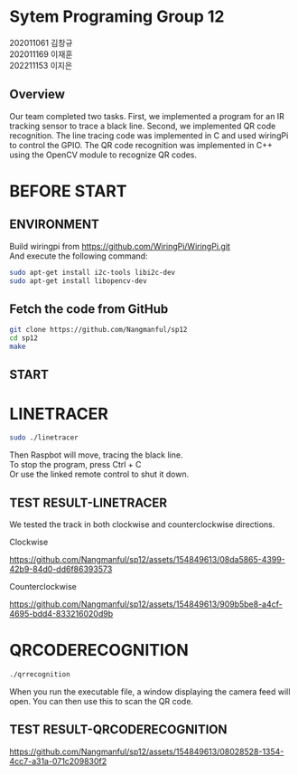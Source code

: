 # Sytem Programing Group 12
202011061 김창규<br>
202011169 이재훈<br>
202211153 이지은<br>
## Overview
Our team completed two tasks. First, we implemented a program for an IR tracking sensor to trace a black line. Second, we implemented QR code recognition. The line tracing code was implemented in C and used wiringPi to control the GPIO. The QR code recognition was implemented in C++ using the OpenCV module to recognize QR codes.

# BEFORE START
## ENVIRONMENT

Build wiringpi  from  https://github.com/WiringPi/WiringPi.git<br>
And execute the following command:

```bash
sudo apt-get install i2c-tools libi2c-dev
sudo apt-get install libopencv-dev
```

## Fetch the code from GitHub
```bash
git clone https://github.com/Nangmanful/sp12
cd sp12
make
```


## START
# LINETRACER

```bash
sudo ./linetracer
```
Then Raspbot will move, tracing the black line. <br>
To stop the program, press Ctrl + C <br>
Or use the linked remote control to shut it down.

## TEST RESULT-LINETRACER
We tested the track in both clockwise and counterclockwise directions.

Clockwise<br>

https://github.com/Nangmanful/sp12/assets/154849613/08da5865-4399-42b9-84d0-dd6f86393573


Counterclockwise<br>

https://github.com/Nangmanful/sp12/assets/154849613/909b5be8-a4cf-4695-bdd4-833216020d9b


# QRCODERECOGNITION

```bash
./qrrecognition
```
When you run the executable file, a window displaying the camera feed will open. You can then use this to scan the QR code.

## TEST RESULT-QRCODERECOGNITION

https://github.com/Nangmanful/sp12/assets/154849613/08028528-1354-4cc7-a31a-071c209830f2



